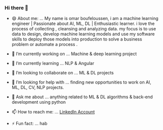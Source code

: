 ### Hi there 👋

- 😄 About me: ... My name is omar boufeloussen, i am a machine learning engineer  | Passionate about AI, ML, DL | Enthusiastic learner. i love the process of collecting , cleansing and analyzing data. my focus is to use data to design, develop machine learning models and use my software skills to deploy those models into production to solve a business problem or automate a process .

- 🔭 I’m currently working on ... Machine & deep learning project
- 🌱 I’m currently learning ... NLP & Angular
- 👯 I’m looking to collaborate on ... ML & DL projects
- 🤔 I’m looking for help with ... finding new opportunities to work on AI, ML, DL, CV, NLP projects.
- 💬 Ask me about ... anything related to ML & DL algorithms & back-end development using python
- 📫 How to reach me: ... [LinkedIn Account](https://www.linkedin.com/in/omar-boufeloussen-24222515b/)

- ⚡ Fun fact: ... hab

